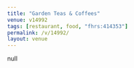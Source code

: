 ```yaml
---
title: "Garden Teas & Coffees"
venue: v14992
tags: [restaurant, food, "fhrs:414353"]
permalink: /v/14992/
layout: venue
---
```

null